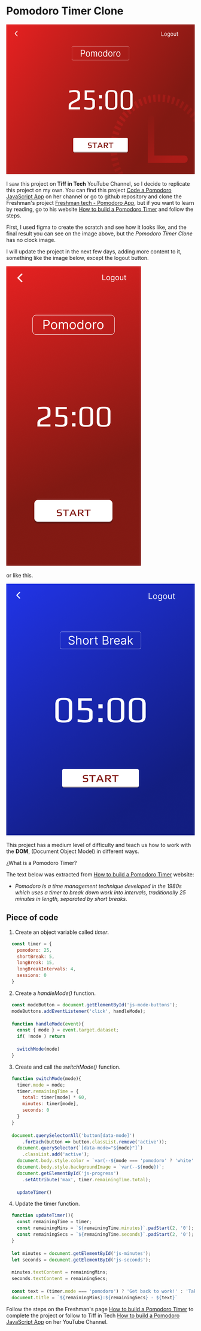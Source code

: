 # Pomodoro Timer Clone
<img src='./assets/image/desktop-pomodoro.png' alt='Pomodoro Timer Clone' width='100%' height='400px'/>

I saw this project on **Tiff in Tech** YouTube Channel, so I decide to replicate this project on my own. You can find this project [Code a Pomodoro JavaScript App](https://www.youtube.com/watch?v=8VRNSIc4VeQ&t=188s) on her channel or go to github repository and clone the Freshman's project [Freshman tech - Pomodoro App](https://github.com/Freshman-tech/pomodoro-starter-files.git), but if you want to learn by reading, go to his website [How to build a Pomodoro Timer](https://freshman.tech/pomodoro-timer/) and follow the steps.

First, I used figma to create the scratch and see how it looks like, and the final result you can see on the image above, but the *Pomodoro Timer Clone* has no clock image.

I will update the project in the next few days, adding more content to it, something like the image below, except the logout button.

<img src='figma/mobile-pomodoro.png' alt='Mobile Pomodoro Timer'/>

or like this.

<img src='figma/table-short-break.png' alt='Mobile Pomodoro Timer'/>

This project has a medium level of difficulty and teach us how to work with the **DOM**, (Document Object Model) in different ways.

¿What is a Pomodoro Timer?

The text below was extracted from [How to build a Pomodoro Timer](https://freshman.tech/pomodoro-timer/) website:

- *Pomodoro is a time management technique developed in the 1980s which uses a timer to break down work into intervals, traditionally 25 minutes in length, separated by short breaks.*

## Piece of code

1. Create an object variable called *timer*.

```js
  const timer = {
    pomodoro: 25,
    shortBreak: 5,
    longBreak: 15,
    longBreakIntervals: 4,
    sessions: 0
  }
```
2. Create a *handleMode()* function.

```js
  const modeButton = document.getElementById('js-mode-buttons');
  modeButtons.addEventListener('click', handleMode);

  function handleMode(event){
    const { mode } = event.target.dataset;
    if( !mode ) return

    switchMode(mode)
  }
```

3. Create and call the *switchMode()* function.

```js
  function switchMode(mode){
    timer.mode = mode;
    timer.remainingTime = {
      total: timer[mode] * 60,
      minutes: timer[mode],
      seconds: 0
    }
  }

  document.querySelectorAll('button[data-mode]')
      .forEach(button => button.classList.remove('active'));
    document.querySelector(`[data-mode="${mode}"]`)
      .classList.add('active');
    document.body.style.color = `var(--${mode === 'pomodoro' ? 'white' : 'dark'})`;
    document.body.style.backgroundImage = `var(--${mode})`;
    document.getElementById('js-progress')
      .setAttribute('max', timer.remainingTime.total);

    updateTimer()
```

4. Update the timer function.

```js
  function updateTimer(){
    const remainingTime = timer;
    const remainingMins = `${remainingTime.minutes}`.padStart(2, '0');
    const remainingSecs = `${remainingTime.seconds}`.padStart(2, '0');
  }

  let minutes = document.getElementById('js-minutes');
  let seconds = document.getElementById('js-seconds');

  minutes.textContent = remainingMins;
  seconds.textContent = remainingSecs;

  const text = (timer.mode === 'pomodoro') ? 'Get back to work!' : 'Take a break!';
  document.title = `${remainingMins}:${remainingSecs} - ${text}`
```

Follow the steps on the Freshman's page [How to build a Pomodoro Timer](https://freshman.tech/pomodoro-timer/) to complete the project or follow to Tiff in Tech [How to build a Pomodoro JavaScript App](https://www.youtube.com/watch?v=8VRNSIc4VeQ&t=188s) on her YouTube Channel.